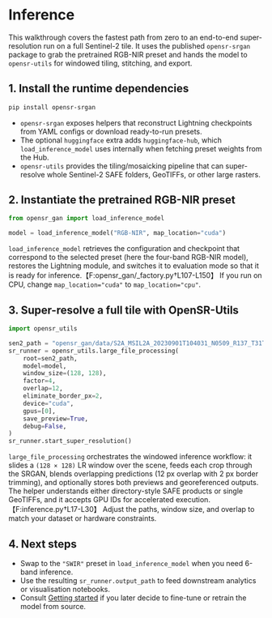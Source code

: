 # Inference

This walkthrough covers the fastest path from zero to an end-to-end super-resolution run on a full Sentinel-2 tile. It uses the published `opensr-srgan` package to grab the pretrained RGB-NIR preset and hands the model to `opensr-utils` for windowed tiling, stitching, and export.

## 1. Install the runtime dependencies

```bash
pip install opensr-srgan
```

* `opensr-srgan` exposes helpers that reconstruct Lightning checkpoints from YAML configs or download ready-to-run presets.
* The optional `huggingface` extra adds `huggingface-hub`, which `load_inference_model` uses internally when fetching preset weights from the Hub.
* `opensr-utils` provides the tiling/mosaicking pipeline that can super-resolve whole Sentinel-2 SAFE folders, GeoTIFFs, or other large rasters.

## 2. Instantiate the pretrained RGB-NIR preset

```python
from opensr_gan import load_inference_model

model = load_inference_model("RGB-NIR", map_location="cuda")
```

`load_inference_model` retrieves the configuration and checkpoint that correspond to the selected preset (here the four-band RGB-NIR model), restores the Lightning module, and switches it to evaluation mode so that it is ready for inference.【F:opensr_gan/_factory.py†L107-L150】 If you run on CPU, change `map_location="cuda"` to `map_location="cpu"`.

## 3. Super-resolve a full tile with OpenSR-Utils

```python
import opensr_utils

sen2_path = "opensr_gan/data/S2A_MSIL2A_20230901T104031_N0509_R137_T31TFJ_20230901T130204.SAFE"
sr_runner = opensr_utils.large_file_processing(
    root=sen2_path,
    model=model,
    window_size=(128, 128),
    factor=4,
    overlap=12,
    eliminate_border_px=2,
    device="cuda",
    gpus=[0],
    save_preview=True,
    debug=False,
)
sr_runner.start_super_resolution()
```

`large_file_processing` orchestrates the windowed inference workflow: it slides a `(128 × 128)` LR window over the scene, feeds each crop through the SRGAN, blends overlapping predictions (12 px overlap with 2 px border trimming), and optionally stores both previews and georeferenced outputs. The helper understands either directory-style SAFE products or single GeoTIFFs, and it accepts GPU IDs for accelerated execution.【F:inference.py†L17-L30】 Adjust the paths, window size, and overlap to match your dataset or hardware constraints.

## 4. Next steps

* Swap to the `"SWIR"` preset in `load_inference_model` when you need 6-band inference.
* Use the resulting `sr_runner.output_path` to feed downstream analytics or visualisation notebooks.
* Consult [Getting started](getting-started.md#5-run-validation-or-inference) if you later decide to fine-tune or retrain the model from source.
